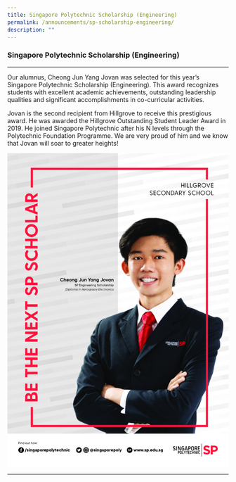 ```yaml
---
title: Singapore Polytechnic Scholarship (Engineering)
permalink: /announcements/sp-scholarship-engineering/
description: ""
---
```

### **Singapore Polytechnic Scholarship (Engineering)**
-----------------------------------------------------------------------------

Our alumnus, Cheong Jun Yang Jovan was selected for this year’s Singapore Polytechnic Scholarship (Engineering). This award recognizes students with excellent academic achievements, outstanding leadership qualities and significant accomplishments in co-curricular activities.

Jovan is the second recipient from Hillgrove to receive this prestigious award. He was awarded the Hillgrove Outstanding Student Leader Award in 2019. He joined Singapore Polytechnic after his N levels through the Polytechnic Foundation Programme. We are very proud of him and we know that Jovan will soar to greater heights!

![](/images/Hillgrove%20Secondary%20School_Cheong%20Jun%20Yang%20Jovan_2.jpg)

-----------------------------------------------------------------------------